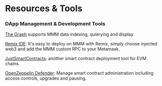 # Resources & Tools

### DApp Management & Development Tools

[The Graph](https://thegraph.com) supports MMM data indexing, quierying and display.

[Remix IDE](https://remix-project.org/): It's easy to deploy on MMM with Remix, simply choose injected web3 and add the MMM custom RPC to your Metamask.

[JustSmartContracts](https://justsmartcontracts.dev/): another smart contract deployment tool for EVM chains.&#x20;

[OpenZeppelin Defender](https://defender.openzeppelin.com): Manage smart contract administration including access controls, upgrades and pausing.



